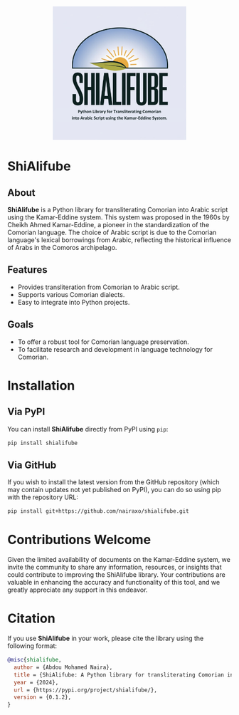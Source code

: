<p align="center">
  <img src="./images/logo.png" alt="logo" width="300"/>
</p>


# ShiAlifube
## About
**ShiAlifube** is a Python library for transliterating Comorian into Arabic script using the Kamar-Eddine system. This system was proposed in the 1960s by Cheikh Ahmed Kamar-Eddine, a pioneer in the standardization of the Comorian language. The choice of Arabic script is due to the Comorian language's lexical borrowings from Arabic, reflecting the historical influence of Arabs in the Comoros archipelago.

## Features

- Provides transliteration from Comorian to Arabic script.
- Supports various Comorian dialects.
- Easy to integrate into Python projects.

## Goals

- To offer a robust tool for Comorian language preservation.
- To facilitate research and development in language technology for Comorian.

# Installation

## Via PyPI

You can install **ShiAlifube** directly from PyPI using `pip`:

```bash
pip install shialifube
```

## Via GitHub
If you wish to install the latest version from the GitHub repository (which may contain updates not yet published on PyPI), you can do so using pip with the repository URL:

```bash
pip install git+https://github.com/nairaxo/shialifube.git
```

# Contributions Welcome
Given the limited availability of documents on the Kamar-Eddine system, we invite the community to share any information, resources, or insights that could contribute to improving the ShiAlifube library. Your contributions are valuable in enhancing the accuracy and functionality of this tool, and we greatly appreciate any support in this endeavor.

# Citation
If you use **ShiAlifube** in your work, please cite the library using the following format:

```bibtex
@misc{shialifube,
  author = {Abdou Mohamed Naira},
  title = {ShiAlifube: A Python library for transliterating Comorian into Arabic script},
  year = {2024},
  url = {https://pypi.org/project/shialifube/},
  version = {0.1.2},
}
```
